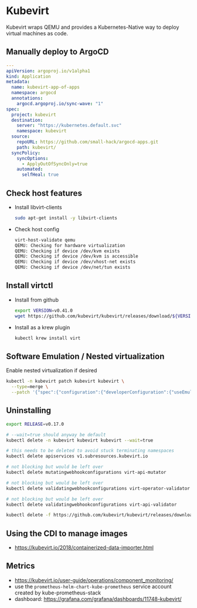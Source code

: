 # Kubevirt

Kubevirt wraps QEMU and provides a Kubernetes-Native way to deploy virtual machines as code.

## Manually deploy to ArgoCD

```yaml
---
apiVersion: argoproj.io/v1alpha1
kind: Application
metadata:
  name: kubevirt-app-of-apps
  namespace: argocd
  annotations:
    argocd.argoproj.io/sync-wave: "1"
spec:
  project: kubevirt
  destination:
    server: "https://kubernetes.default.svc"
    namespace: kubevirt
  source:
    repoURL: https://github.com/small-hack/argocd-apps.git
    path: kubevirt/
  syncPolicy:
    syncOptions:
      - ApplyOutOfSyncOnly=true
    automated:
      selfHeal: true
```

## Check host features

- Install libvirt-clients

  ```bash
  sudo apt-get install -y libvirt-clients
  ```

- Check host config

  ```bash
  virt-host-validate qemu
  QEMU: Checking for hardware virtualization                                 : PASS
  QEMU: Checking if device /dev/kvm exists                                   : PASS
  QEMU: Checking if device /dev/kvm is accessible                            : PASS
  QEMU: Checking if device /dev/vhost-net exists                             : PASS
  QEMU: Checking if device /dev/net/tun exists                               : PASS
  ```

## Install virtctl

- Install from github

    ```bash
    export VERSION=v0.41.0
    wget https://github.com/kubevirt/kubevirt/releases/download/${VERSION}/virtctl-${VERSION}-linux-amd64
    ```

- Install as a krew plugin

  ```bash
  kubectl krew install virt
  ```

## Software Emulation / Nested virtualization

Enable nested virtualization if desired

  ```bash
  kubectl -n kubevirt patch kubevirt kubevirt \
    --type=merge \
    --patch '{"spec":{"configuration":{"developerConfiguration":{"useEmulation":true}}}}'
  ```
## Uninstalling

```bash
export RELEASE=v0.17.0

# --wait=true should anyway be default
kubectl delete -n kubevirt kubevirt kubevirt --wait=true 

# this needs to be deleted to avoid stuck terminating namespaces
kubectl delete apiservices v1.subresources.kubevirt.io 

# not blocking but would be left over
kubectl delete mutatingwebhookconfigurations virt-api-mutator 

# not blocking but would be left over
kubectl delete validatingwebhookconfigurations virt-operator-validator 

# not blocking but would be left over
kubectl delete validatingwebhookconfigurations virt-api-validator 

kubectl delete -f https://github.com/kubevirt/kubevirt/releases/download/${RELEASE}/kubevirt-operator.yaml --wait=false
```

## Using the CDI to manage images

- https://kubevirt.io/2018/containerized-data-importer.html

## Metrics

- https://kubevirt.io/user-guide/operations/component_monitoring/
- use the `prometheus-helm-chart-kube-prometheus` service account created by kube-prometheus-stack
- dashboard: https://grafana.com/grafana/dashboards/11748-kubevirt/
